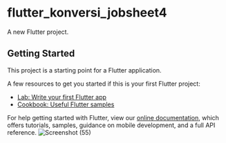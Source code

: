 # flutter_konversi_jobsheet4

A new Flutter project.

## Getting Started

This project is a starting point for a Flutter application.

A few resources to get you started if this is your first Flutter project:

- [Lab: Write your first Flutter app](https://flutter.dev/docs/get-started/codelab)
- [Cookbook: Useful Flutter samples](https://flutter.dev/docs/cookbook)

For help getting started with Flutter, view our
[online documentation](https://flutter.dev/docs), which offers tutorials,
samples, guidance on mobile development, and a full API reference.
![Screenshot (55)](https://user-images.githubusercontent.com/89899666/158221796-8a0ab9fd-bf47-465f-9f25-749c1637dac4.png)
